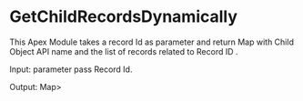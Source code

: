 # GetChildRecordsDynamically
This Apex Module takes a record Id as parameter and return Map with Child Object API name and the list of records related to Record ID .

<p>Input: parameter pass Record Id.</p>
<p> Output: Map<objectName,List<Records>> </p>
